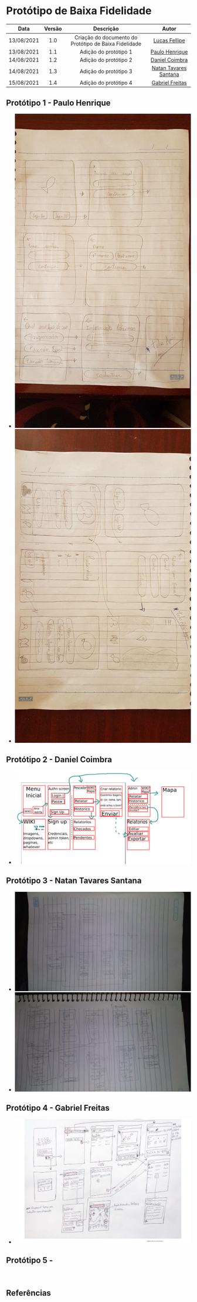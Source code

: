 # Protótipo de Baixa Fidelidade

| Data       | Versão | Descrição            | Autor             |
|:----------:|:------:|:--------------------:|:-----------------:|
| 13/08/2021 | 1.0 | Criação do documento do Protótipo de Baixa Fidelidade  | [Lucas Fellipe](https://github.com/lucasfcm9) |
| 13/08/2021 | 1.1 | Adição do protótipo 1  | [Paulo Henrique](https://github.com/phrezende-eng) |
| 14/08/2021 | 1.2 | Adição do protótipo 2  | [Daniel Coimbra](https://github.com/DanielCoimbra) |
| 14/08/2021 | 1.3 | Adição do protótipo 3  | [Natan Tavares Santana](https://github.com/Neitan2001) |
| 15/08/2021 | 1.4 | Adição do protótipo 4 | [Gabriel Freitas](https://github.com/gabrielfreitass1) |

## Protótipo 1 - Paulo Henrique
- ![1](/docs/Assets/Images/LowFidelityPrototype/PauloHenrique/1.jpg)
- ![2](/docs/Assets/Images/LowFidelityPrototype/PauloHenrique/2.jpg)
## Protótipo 2 - Daniel Coimbra
- ![1](/docs/Assets/Images/LowFidelityPrototype/DanielCoimbra/lofi_prototype.png)

## Protótipo 3 - Natan Tavares Santana
- ![1](/docs/Assets/Images/LowFidelityPrototype/NatanTavaresSantana/1.jpg)
- ![2](/docs/Assets/Images/LowFidelityPrototype/NatanTavaresSantana/2.jpg)

## Protótipo 4 - Gabriel Freitas
- ![Projeto de Baixa Fidelidade](/docs/Assets/Images/LowFidelityPrototype/GabrielFreitas/PrototipoBaixaFidelidade.jpg)

## Protótipo 5 - <nome>
![]()


## Referências

